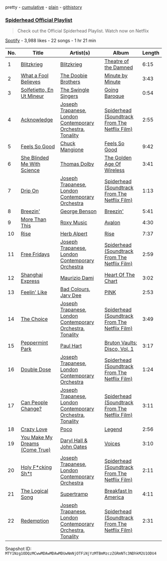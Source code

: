 pretty - [cumulative](/playlists/cumulative/37i9dQZF1DX67KMeDsV7oL.md) - [plain](/playlists/plain/37i9dQZF1DX67KMeDsV7oL) - [githistory](https://github.githistory.xyz/mackorone/spotify-playlist-archive/blob/main/playlists/plain/37i9dQZF1DX67KMeDsV7oL)

### [Spiderhead Official Playlist](https://open.spotify.com/playlist/37i9dQZF1DX67KMeDsV7oL)

> Check out the Official Spiderhead Playlist\. Watch now on Netflix

[Spotify](https://open.spotify.com/user/spotify) - 3,988 likes - 22 songs - 1 hr 21 min

| No. | Title | Artist(s) | Album | Length |
|---|---|---|---|---|
| 1 | [Blitzkrieg](https://open.spotify.com/track/3VE7vUZ8Hcg4WtlrVwXwWl) | [Blitzkrieg](https://open.spotify.com/artist/54vbdnaHSULmWN0qWSzACT) | [Theatre of the Damned](https://open.spotify.com/album/67On08o0cKjvP0KD291DTU) | 6:15 |
| 2 | [What a Fool Believes](https://open.spotify.com/track/2yBVeksU2EtrPJbTu4ZslK) | [The Doobie Brothers](https://open.spotify.com/artist/39T6qqI0jDtSWWioX8eGJz) | [Minute by Minute](https://open.spotify.com/album/7je2uv9QBH65HhADDZitbB) | 3:43 |
| 3 | [Solfetietto, En Ut Mineur](https://open.spotify.com/track/5BGe92r3hyLf14Uq3ea5mA) | [The Swingle Singers](https://open.spotify.com/artist/2Rn34e82tV2YfbLfP1omlS) | [Going Baroque](https://open.spotify.com/album/6EbmD7EGlv0qeWQxz3Wghl) | 0:54 |
| 4 | [Acknowledge](https://open.spotify.com/track/6AtN9KdBTK7sWN8RXpBnhM) | [Joseph Trapanese](https://open.spotify.com/artist/566MlWaCa63jvMZV9YMj3V), [London Contemporary Orchestra](https://open.spotify.com/artist/1Uw2tN8RWQAKO3jtsqIJ8M), [Tonality](https://open.spotify.com/artist/5pcicNTH7aIJujRAA7WFXg) | [Spiderhead \(Soundtrack From The Netflix Film\)](https://open.spotify.com/album/3rVjprfO2nB269ciVVYy3b) | 2:55 |
| 5 | [Feels So Good](https://open.spotify.com/track/2M7EflZCPCqqRLB9hy5MDy) | [Chuck Mangione](https://open.spotify.com/artist/2MMaIlHd8UvDW0mVRAncD6) | [Feels So Good](https://open.spotify.com/album/5w0p1F0Q1wBqsX2UiX6CCD) | 9:42 |
| 6 | [She Blinded Me With Science](https://open.spotify.com/track/6HYf9ZEZKuxy581QVmYA6c) | [Thomas Dolby](https://open.spotify.com/artist/2Uz58cSxlJgefDaSikxYQ7) | [The Golden Age Of Wireless](https://open.spotify.com/album/3V177EgHtR65iBY1NHZxp4) | 3:41 |
| 7 | [Drip On](https://open.spotify.com/track/4hhFueieNdbLnYyHg0FHN9) | [Joseph Trapanese](https://open.spotify.com/artist/566MlWaCa63jvMZV9YMj3V), [London Contemporary Orchestra](https://open.spotify.com/artist/1Uw2tN8RWQAKO3jtsqIJ8M) | [Spiderhead \(Soundtrack From The Netflix Film\)](https://open.spotify.com/album/5haACGpU0WzL5FkCUr6YGI) | 1:13 |
| 8 | [Breezin'](https://open.spotify.com/track/1m3BAsNsQAaSNMD2M6vlKY) | [George Benson](https://open.spotify.com/artist/4N8BwYTEC6XqykGvXXlmfv) | [Breezin'](https://open.spotify.com/album/1ei5QjnfB7PHINJOH8Gft5) | 5:41 |
| 9 | [More Than This](https://open.spotify.com/track/6N7gPTru90HYLRUIVDQ185) | [Roxy Music](https://open.spotify.com/artist/3fhOTtm0LBJ3Ojn4hIljLo) | [Avalon](https://open.spotify.com/album/3JXODSjT9mUz2lIb4YIErw) | 4:30 |
| 10 | [Rise](https://open.spotify.com/track/1TsmHRIXvMTLP7Vu53XsUV) | [Herb Alpert](https://open.spotify.com/artist/1PqdKx88nAgPolRy079lMl) | [Rise](https://open.spotify.com/album/7HY0aAzDNhAqmFHATtABPY) | 7:37 |
| 11 | [Free Fridays](https://open.spotify.com/track/7xIKiLeUmppBNafhGslWZK) | [Joseph Trapanese](https://open.spotify.com/artist/566MlWaCa63jvMZV9YMj3V), [London Contemporary Orchestra](https://open.spotify.com/artist/1Uw2tN8RWQAKO3jtsqIJ8M) | [Spiderhead \(Soundtrack From The Netflix Film\)](https://open.spotify.com/album/3rVjprfO2nB269ciVVYy3b) | 2:59 |
| 12 | [Shanghai Express](https://open.spotify.com/track/5oqDSbyHSMKSQocnTx6U28) | [Maurizio Dami](https://open.spotify.com/artist/5TVeAJmehYn5Feb2mojsAF) | [Heart Of The Chart](https://open.spotify.com/album/2tlyQK9gIlVCbunjrPFOHH) | 3:02 |
| 13 | [Feelin' Like](https://open.spotify.com/track/0mx1gpysb3usa8UsG40icX) | [Bad Colours](https://open.spotify.com/artist/0x3KkCJuve7n51ThZGNAIX), [Jarv Dee](https://open.spotify.com/artist/1sAKNLVFmAmxaurWLdmu1u) | [PINK](https://open.spotify.com/album/3GJYlM5Q1cD4I1G2MbIKyE) | 2:53 |
| 14 | [The Choice](https://open.spotify.com/track/6uIpCAvWH0OniWOLz3L6oL) | [Joseph Trapanese](https://open.spotify.com/artist/566MlWaCa63jvMZV9YMj3V), [London Contemporary Orchestra](https://open.spotify.com/artist/1Uw2tN8RWQAKO3jtsqIJ8M), [Tonality](https://open.spotify.com/artist/5pcicNTH7aIJujRAA7WFXg) | [Spiderhead \(Soundtrack From The Netflix Film\)](https://open.spotify.com/album/5haACGpU0WzL5FkCUr6YGI) | 3:49 |
| 15 | [Peppermint Park](https://open.spotify.com/track/3T8euNLupr0hwqS1oEITjt) | [Paul Hart](https://open.spotify.com/artist/6HqDg6DeGjz0SgqEEEEmVu) | [Bruton Vaults: Disco, Vol\. 1](https://open.spotify.com/album/68w7yR6DkhU0OL9EXeeEbK) | 3:17 |
| 16 | [Double Dose](https://open.spotify.com/track/1I23vgmn6gjaSaeRts1EV2) | [Joseph Trapanese](https://open.spotify.com/artist/566MlWaCa63jvMZV9YMj3V), [London Contemporary Orchestra](https://open.spotify.com/artist/1Uw2tN8RWQAKO3jtsqIJ8M) | [Spiderhead \(Soundtrack From The Netflix Film\)](https://open.spotify.com/album/3rVjprfO2nB269ciVVYy3b) | 1:24 |
| 17 | [Can People Change?](https://open.spotify.com/track/2miq5hMHVjZWNiSBsLPl7i) | [Joseph Trapanese](https://open.spotify.com/artist/566MlWaCa63jvMZV9YMj3V), [London Contemporary Orchestra](https://open.spotify.com/artist/1Uw2tN8RWQAKO3jtsqIJ8M), [Tonality](https://open.spotify.com/artist/5pcicNTH7aIJujRAA7WFXg) | [Spiderhead \(Soundtrack From The Netflix Film\)](https://open.spotify.com/album/3rVjprfO2nB269ciVVYy3b) | 3:11 |
| 18 | [Crazy Love](https://open.spotify.com/track/4l6uTQ4A2eWZrOzjgm1bey) | [Poco](https://open.spotify.com/artist/0fyqyjD7pbaVzbu94ylWQR) | [Legend](https://open.spotify.com/album/5pC3jEw11eiVY5Vi9z1ooi) | 2:56 |
| 19 | [You Make My Dreams \(Come True\)](https://open.spotify.com/track/4o6BgsqLIBViaGVbx5rbRk) | [Daryl Hall & John Oates](https://open.spotify.com/artist/77tT1kLj6mCWtFNqiOmP9H) | [Voices](https://open.spotify.com/album/4LniALl9S6YedTFdiZWOMS) | 3:10 |
| 20 | [Holy F\*cking Sh\*t](https://open.spotify.com/track/5LluUL5DNaTOzgu82kqnA8) | [Joseph Trapanese](https://open.spotify.com/artist/566MlWaCa63jvMZV9YMj3V), [London Contemporary Orchestra](https://open.spotify.com/artist/1Uw2tN8RWQAKO3jtsqIJ8M) | [Spiderhead \(Soundtrack From The Netflix Film\)](https://open.spotify.com/album/3rVjprfO2nB269ciVVYy3b) | 2:11 |
| 21 | [The Logical Song](https://open.spotify.com/track/2IOeOJyiuzwF8BRAK9jJyj) | [Supertramp](https://open.spotify.com/artist/3JsMj0DEzyWc0VDlHuy9Bx) | [Breakfast In America](https://open.spotify.com/album/7i75GRwJbhDDiLi2uQHTtZ) | 4:11 |
| 22 | [Redemption](https://open.spotify.com/track/29LgQnYZLzkpNRrMNbevpV) | [Joseph Trapanese](https://open.spotify.com/artist/566MlWaCa63jvMZV9YMj3V), [London Contemporary Orchestra](https://open.spotify.com/artist/1Uw2tN8RWQAKO3jtsqIJ8M), [Tonality](https://open.spotify.com/artist/5pcicNTH7aIJujRAA7WFXg) | [Spiderhead \(Soundtrack From The Netflix Film\)](https://open.spotify.com/album/3rVjprfO2nB269ciVVYy3b) | 2:31 |

Snapshot ID: `MTY1Nzg1ODQzMCwwMDAwMDAwMDUwNmNjOTFiNjYzMTBmMzczZGRmNTc3NDhkM2U1ODU4`
